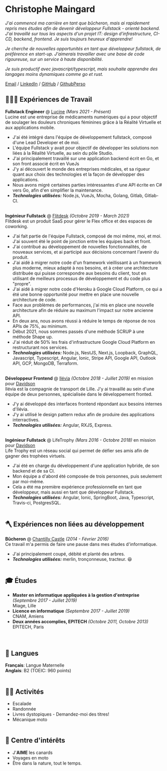 # Christophe Maingard

_J'ai commencé ma carrière en tant que bûcheron, mais ai rapidement repris mes études afin de devenir développeur Fullstack - orienté backend. J'ai travaillé sur tous les aspects d'un projet IT: design d'infrastructure, CI-CD, backend, frontend. Je suis toujours heureux d'apprendre!_

_Je cherche de nouvelles opportunités en tant que développeur fullstack, de préférence en start-up. J'aimerais travailler avec une base de code rigoureuse, sur un service à haute disponibilité._

_Je suis productif avec javascript/typescript, mais souhaite apprendre des langages moins dynamiques comme go et rust._

[Email](mailto:christophe.maingard@epitech.eu) / [LinkedIn](https://www.linkedin.com/in/christophe-maingard-577879181/) / [GitHub](https://github.com/ChristopheMaingard/) / [GithubPerso](https://github.com/TocheVoronwe/)

## 🧑🏻‍💻 Expériences de Travail

**Fullstack Engineer** @ [Lucine](https://lucine.fr) _(Mars 2021 - Présent)_ <br>
Lucine est une entreprise de médicaments numériques qui a pour objectif de soulager les douleurs chroniques féminines grâce à la Réalité Virtuelle et aux applications mobile.
- J'ai été intégré dans l'équipe de développement fullstack, composé d'une Lead Developer et de moi.
- L'équipe Fullstack y avait pour objectif de développer les solutions non liées à la Réalité Virtuelle, au sein du pôle Studio.
- J'ai principalement travaillé sur une application backend écrit en Go, et son front associé écrit en VueJs
- J'y ai découvert le monde des entreprises médicales, et sa rigueur quant aux choix des technologies et la façon de développer des applications.
- Nous avons migré certaines parties intéressantes d'une API écrite en C# vers Go, afin d'en simplifier la maintenance.
- **_Technologies utilisées:_** Node.js, VueJs, Mocha, Golang, Gitlab, Gitlab-CI.<br><br>

**Ingénieur Fullstack** @ [Flitdesk](https://flitdesk.com/) _(Octobre 2019 - March 2021)_ <br>
Flitdesk est un produit SaaS pour gérer le Flex office et des espaces de coworking.
- J'ai fait partie de l'équipe Fullstack, composé de moi même, moi, et moi. J'ai souvent été le point de jonction entre les équipes back et front.
- J'ai contribué au développement de nouvelles fonctionnalités, de nouveaux services, et ai participé aux décisions concernant l'avenir du produit.
- J'ai aidé à migrer notre code d'un framework vieillissant à un framework plus moderne, mieux adapté à nos besoins, et à créer une architecture distribuée qui puisse correspondre aux besoins du client, tout en utilisant de meilleurs processus de développement et du code plus "propre".
- J'ai aidé à migrer notre code d'Heroku à Google Cloud Platform, ce qui a été une bonne opportunité pour mettre en place une nouvelle architecture de code.
- Face aux problèmes de performances, j'ai mis en place une nouvelle architecture afin de réduire au maximum l'impact sur notre ancienne API.
- En deux ans, nous avons réussi à réduire le temps de réponse de nos APIs de 75%, au minimum.
- Début 2021, nous sommes passés d'une méthode SCRUP à une méthode Shape up.
- J'ai réduit de 50% les frais d'infrastructure Google Cloud Platform en restructurant nos services.
- **_Technologies utilisées:_** Node.js, NestJS, Next.js, Loopback, GraphQL, Javascript, Typescript, Angular, Ionic, Stripe API, Google API, Outlook API, GCP, MongoDB, Terraform.<br><br>

**Développeur Frontend** @ [Ilévia](https://ilevia.fr/) _(Octobre 2018 - Juillet 2019)_ en mission pour [Davidson](https://davidson.fr) <br>
Ilévia est la compagnie de transport de Lille. J'y ai travaillé au sein d'une équipe de deux personnes, spécialisée dans le développement fronted.
- J'y ai développé des interfaces frontend répondant aux besoins internes d'Ilévia.
- J'y ai utilisé le design pattern redux afin de produire des applications interractives.
- **_Technologies utilisées:_** Angular, RXJS, Express.
  <br><br>

**Ingénieur Fullstack** @ LifeTrophy _(Mars 2016 - Octobre 2018)_ en mission pour [Davidson](https://davidson.fr) <br>
Life Trophy est un réseau social qui permet de défier ses amis afin de gagner des trophées virtuels.
- J'ai été en charge du développement d'une application hybride, de son backend et de sa CI.
- Mon équipe a d'abord été composée de trois personnes, puis seulement par moi-même.
- Cela a été ma première expérience professionnelle en tant que développeur, mais aussi en tant que développeur Fullstack.
- **_Technologies utilisées:_** Angular, Ionic, SpringBoot, Java, Typescript, Travis-ci, PostgresSQL.
  <br><br>

## 🪓 Expériences non liées au développement

**Bûcheron** @ [Chantilly Castle](https://www.chateaudechantilly.fr/) _(2014 - Février 2016)_ <br>
Ce travail m'a permis de faire une pause dans mes études d'informatique.
- J'ai principalement coupé, débité et planté des arbres.
- **_Technologies utilisées:_** merlin, tronçonneuse, tracteur. 😆
  <br><br>

## 🎓 Études
- **Master en informatique appliquées à la gestion d'entreprise** _(Septembre 2017 - Juillet 2019)_
  <br>Miage, Lille<br>
- **Licence en informatique** _(Septembre 2017 - Juillet 2019)_
  <br>CNAM, Amiens<br>
- **Deux années accomplies, EPITECH** _(Octobre 2011, Octobre 2013)_
  <br>EPITECH, Paris<br>
  <br><br>

## 💬 Langues

**Français**: Langue Maternelle <br>
**Anglais**: B2 (TOEIC: 960 points)
<br><br>

## 🧗🏻 Activités
- Escalade
- Randonnée
- Livres dystopiques - Demandez-moi des titres!
- Mécanique moto
  <br><br>

## 🦆 Centre d'intérêts
- J'**AIME** les canards
- Voyages en moto
- Être dans la nature, tout le temps.
  <br><br>
